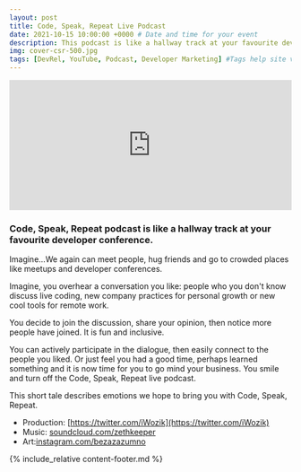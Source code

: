 ```yaml
---
layout: post
title: Code, Speak, Repeat Live Podcast
date: 2021-10-15 10:00:00 +0000 # Date and time for your event
description: This podcast is like a hallway track at your favourite developer conference. # Post description
img: cover-csr-500.jpg
tags: [DevRel, YouTube, Podcast, Developer Marketing] #Tags help site visitors find events. Add an own tag i.e. DevrelFolks and a city, if you feel like it 
---
```


<iframe src="https://open.spotify.com/embed-podcast/show/4Nry6KjWetz5mzb8S1hjac" width="100%" height="232" frameborder="0" allowtransparency="true" allow="encrypted-media"></iframe>

### Code, Speak, Repeat podcast is like a hallway track at your favourite developer conference. 

Imagine...We again can meet people, hug friends and go to crowded places like meetups and developer conferences.

Imagine, you overhear a conversation you like: people who you don't know discuss live coding, new company practices for personal growth or new cool tools for remote work.

You decide to join the discussion, share your opinion, then notice more people have joined. It is fun and inclusive.

You can actively participate in the dialogue, then easily connect to the people you liked. Or just feel you had a good time, perhaps learned something and it is now time for you to go mind your business. You smile and turn off the Code, Speak, Repeat live podcast.

This short tale describes emotions we hope to bring you with Code, Speak, Repeat.  

* Production: [https://twitter.com/iWozik](https://twitter.com/iWozik)
* Music: [soundcloud.com/zethkeeper](soundcloud.com/zethkeeper)
* Art:[instagram.com/bezazazumno](https://www.instagram.com/bezazazumno)

{% include_relative content-footer.md %}